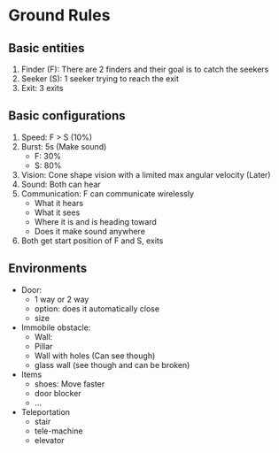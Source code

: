 # Ground Rules

## Basic entities

1. Finder (F): There are 2 finders and their goal is to catch the seekers
1. Seeker (S): 1 seeker trying to reach the exit
1. Exit: 3 exits 

## Basic configurations

1. Speed: F > S (10%)
1. Burst: 5s (Make sound)
    - F: 30%
    - S: 80%
1. Vision: Cone shape vision with a limited max angular velocity (Later)
1. Sound: Both can hear 
1. Communication: F can communicate wirelessly 
    - What it hears
    - What it sees
    - Where it is and is heading toward 
    - Does it make sound anywhere
1. Both get start position of F and S, exits

## Environments 

- Door: 
    - 1 way or 2 way 
    - option: does it automatically close
    - size 
- Immobile obstacle:
    - Wall: 
    - Pillar
    - Wall with holes (Can see though)
    - glass wall (see though and can be broken)
- Items 
    - shoes: Move faster
    - door blocker
    - ...
- Teleportation
    - stair
    - tele-machine
    - elevator 